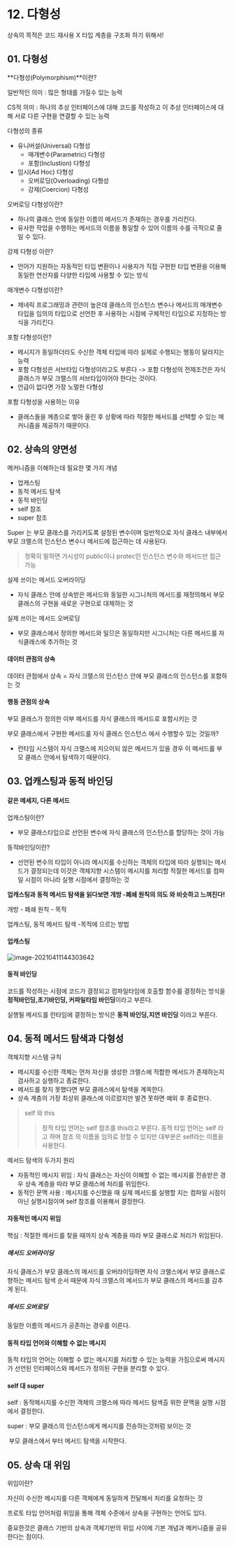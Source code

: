# 12. 다형성



상속의 목적은 코드 재사용 X 타입 계층을 구조화 하기 위해서!



## 01. 다형성



**다형성(Polymorphism)**이란?

일반적인 의미 : 많은 형태를 가질수 있는 능력

CS적 의미 : 하나의 추상 인터페이스에 대해 코드를 작성하고 이 추상 인터페이스에 대해 서로 다른 구현을 연결할 수 있는 능력



다형성의 종류 

- 유니버설(Universal) 다형성
  - 매개변수(Parametric) 다형성
  - 포함(Inclustion) 다형성
- 임시(Ad Hoc) 다형성
  - 오버로딩(Overloading) 다형성
  - 강제(Coercion) 다형성



오버로딩 다형성이란?

- 하나의 클래스 안에 동일한 이름의 메서드가 존재하는 경우를 가리킨다.
- 유사한 작업을 수행하는 메서드의 이름을 통일할 수 있어 이름의 수를 극적으로 줄일 수 있다.

강제 다형성 이란?

- 언어가 지원하는 자동적인 타입 변환이나 사용자가 직접 구현한 타입 변환을 이용해 동일한 연산자를 다양한 타입에 사용할 수 있는 방식

매개변수 다형성이란?

- 제네릭 프로그래밍과 관련이 높은데 클래스의 인스턴스 변수나 메서드의 매개변수 타입을 임의의 타입으로 선언한 후 사용하는 시점에 구체적인 타입으로 지정하는 방식을 가리킨다.

포함 다형성이란?

- 메시지가 동일하더라도 수신한 객체 타입에 따라 실제로 수행되는 행동이 달라지는 능력
- 포함 다형성은 서브타입 다형성이라고도 부른다   -> 포함 다형성의 전제조건은 자식 클래스가 부모 크랠스의 서브타입이어야 한다는 것이다.
- 언급이 없다면 가장 노멀한 다형성

포함 다형성을 사용하는 이유

- 클래스들을 께층으로 쌓아 올린 후 상황에 따라 적절한 메서드를 선택할 수 있는 메커니즘을 제공하기 때문이다.



## 02. 상속의 양면성



메커니즘을 이해하는데 필요한 몇 가지 개념

- 업캐스팅
- 동적 메서드 탐색
- 동적 바인딩
- self 참조
- super 참조



Super 는  부모 클래스를 가리키도록 설정된 변수이며 일반적으로 자식 클래스 내부에서 부모 크랠스의 인스턴스 변수나 메서드에 접근하는 데 사용된다.

> 정확히 말하면 가시성이 public이나 protec인 인스턴스 변수와 메서드만 접근 가능



실제 쓰이는 메서드 오버라이딩 

- 자식 클래스 안에 상속받은 메서드와 동일한 시그니처의 메서드를 재정의해서 부모 클래스의 구현을 새로운 구현으로 대체하는 것

실제 쓰이는 메서드 오버로딩

- 부모 클래스에서 정의한 메서드와 일므은 동일하지만 시그니처는 다른 메서드를 자식클래스에 추가하는 것



#### 데이터 관점의 상속

데이터 관점에서 상속 = 자식 크랠스의 인스턴스 안에 부모 클래스의 인스턴스를 포함하는 것



#### 행동 관점의 상속

부모 클래스가 정의한 이부 메서드를 자식 클래스의 메서드로 포함시키는 것



부모 클래스에서 구현한 메서드를 자식 클래스 인스턴스 에서 수행할수 있는 것일까?

- 런타임 시스템이 자식 크랠스에 저으이되 않은 메서드가 있을 경우 이 메서드를 부모 클래스 안에서 탐색하기 때문이다.





## 03. 업캐스팅과 동적 바인딩



#### 같은 메세지, 다른 메서드



업캐스팅이란?

- 부모 클래스타입으로 선언된 변수에 자식 클래스의 인스턴스를 할당하는 것이 가능

동적바인딩이란?

- 선언된 변수의 타입이 아니라 메시지를 수신하는 객체의 타입에 따라 실행되는 메서드가 결정되는데 이것은 객체지향 시스템이 메시지를 처리할 적절한 메서드를 컴파일 시점이 아니라 실행 시점에서 결정하는 것



**업캐스팅과 동적 메서드 탐색을 읽다보면  개방 -폐쇄 원칙의 의도 와 비슷하고 느껴진다!**

개방 - 폐쇄 원칙 - 목적

업캐스팅, 동적 메서드 탐색 -목적에 으르는 방법



#### 업캐스팅

![image-20210411144303642](C:\Users\user.DESKTOP-MH5KDIR.000\AppData\Roaming\Typora\typora-user-images\image-20210411144303642.png)

#### 동적 바인딩

코드를 작성하는 시점에 코드가 결정되고 컴파일타임에 호출할 함수를 결정하는 방식을 **정적바인딩,초기바인딩, 커파일타임 바인딩**이라고 부른다.

실행될 메서드를 런타임에 결정하는 방식은 **동적 바인딩,지연 바인딩** 이라고 부른다.



## 04. 동적 메서드 탐색과 다형성



객체지향 시스템 규칙

- 메시지를 수신한 객체는 먼저 자신을 생성한 크랠스에 적합한 메서드가 존재하는지 검사하고 실행하고 종료한다.
- 메서드를 찾지 못했다면 부모 클래스에서 탐색을 계쏙한다.
- 상속 계층의 가장 최상위 클래스에 이르렀지만 발견 못하면 예외 후 종료한다.



> self 와 this
>
> > 정적 타입 언어는 self 참조를 this라고 부른다. 동적 타입 언어는 self 라고 하며 참조 의 이름을 임의로 정할 수 있지만 대부분은 self라는 이름을 사용한다.



메서드 탐색의 두가지 원리

- 자동적인 메시지 위임 : 자식 클래스는 자신이 이해할 수 없는 메시지를 전송받은 경우 상속 계층을 따라 부모 클래스에 처리를 위임한다.
- 동적인 문맥 사용 : 메시지를 수신했을 때 실제  메서드를 실행할 지는 컴파일 시점이 아닌 실행시점이며 self 참조를 이용해서 결정한다.

#### 자동적인 메시지 위임

핵심 : 적절한 메서드를 찾을 때까지 상속 계층을 따라 부모 클래스로 처리가 위임된다.



##### 메서드 오버라이딩

자식 클래스가 부모 클래스의 메서드를 오버라이딩하면 자식 크랠스에서 부모 클래스로 향하는 메서드 탐색 순서 때문에 자식 크랠스의 메서드가 부모 클래스의 메서드를 감추게 된다.

##### 메서드 오버로딩

동일한 이름의 메서드가 공존하는 경우를 이른다.



#### 동적 타입 언어와 이해할 수 없는 메시지



동적 타입의 언어는 이해할 수 없는 메시지를 처리할 수 있는 능력을 가짐으로써 메시지가 선언된 인터페이스와 메서드가 정의된 구현을 분리할 수 있다.



#### self 대 super 

self : 동적메시지를 수신한 객체의 크랠스에 따라 메서드 탐색츨 위한 문맥을 실행 시점에서 결정한다.

super :  부모 클래스의 인스턴스에게 메시지를 전송하는것처럼 보이는 것

​				부모 클래스에서 부터 메서드 탐색을 시작한다.



## 05. 상속 대 위임

위임이란?

자신이 수신한 메시지를 다른 객체에게 동일하게 전달해서 처리를 요청하는 것



프로토 타입 언어처럼 위임을 통해 객체 수준에서 상속을 구현하는 언어도 있다.



중요한것은 클래스 기반의 상속과 객체기반의 위임 사이에 기본 개념과 메커니즘을 공유한다는 점이다.



















